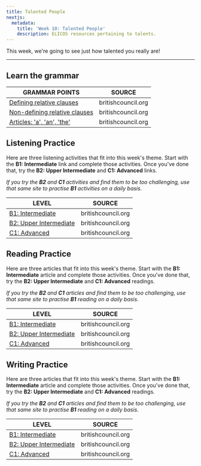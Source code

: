 ```yaml
---
title: Talented People
nextjs:
  metadata:
    title: 'Week 10: Talented People'
    description: ELICOS resources pertaining to talents.
---
```


This week, we're going to see just how talented you really are!

---

## Learn the grammar

| GRAMMAR POINTS                                                                                                                                | SOURCE             |
| --------------------------------------------------------------------------------------------------------------------------------------------- | ------------------ |
| [Defining relative clauses](https://learnenglish.britishcouncil.org/grammar/b1-b2-grammar/relative-clauses-defining-relative-clauses)         | britishcouncil.org |
| [Non-defining relative clauses](https://learnenglish.britishcouncil.org/grammar/b1-b2-grammar/relative-clauses-non-defining-relative-clauses) | britishcouncil.org |
| [Articles: 'a', 'an', 'the'](https://learnenglish.britishcouncil.org/grammar/a1-a2-grammar/articles-a-an-the)                                 | britishcouncil.org |

## Listening Practice

Here are three listening activities that fit into this week's theme. Start with the **B1: Intermediate** link and complete those activities. Once you've done that, try the **B2: Upper Intermediate** and **C1: Advanced** links.

_If you try the **B2** and **C1** activities and find them to be too challenging, use that same site to practise **B1** activities on a daily basis._

| LEVEL                                                                                                                  | SOURCE             |
| ---------------------------------------------------------------------------------------------------------------------- | ------------------ |
| [B1: Intermediate](https://learnenglish.britishcouncil.org/skills/listening/b1-listening/team-meeting-about-diversity) | britishcouncil.org |
| [B2: Upper Intermediate](https://learnenglish.britishcouncil.org/skills/listening/b2-listening/business-interview)     | britishcouncil.org |
| [C1: Advanced](https://learnenglish.britishcouncil.org/skills/listening/c1-listening/job-interview)                    | britishcouncil.org |

## Reading Practice

Here are three articles that fit into this week's theme. Start with the **B1: Intermediate** article and complete those activities. Once you've done that, try the **B2: Upper Intermediate** and **C1: Advanced** readings.

_If you try the **B2** and **C1** articles and find them to be too challenging, use that same site to practise **B1** reading on a daily basis._

| LEVEL                                                                                                                        | SOURCE             |
| ---------------------------------------------------------------------------------------------------------------------------- | ------------------ |
| [B1: Intermediate](https://learnenglish.britishcouncil.org/skills/reading/b1-reading/social-media-influencers)               | britishcouncil.org |
| [B2: Upper Intermediate](https://learnenglish.britishcouncil.org/skills/reading/b2-reading/cultural-expectations-leadership) | britishcouncil.org |
| [C1: Advanced](https://learnenglish.britishcouncil.org/skills/reading/c1-reading/cultural-behaviour-business)                | britishcouncil.org |

## Writing Practice

Here are three articles that fit into this week's theme. Start with the **B1: Intermediate** article and complete those activities. Once you've done that, try the **B2: Upper Intermediate** and **C1: Advanced** readings.

_If you try the **B2** and **C1** articles and find them to be too challenging, use that same site to practise **B1** reading on a daily basis._

| LEVEL                                                                                                      | SOURCE             |
| ---------------------------------------------------------------------------------------------------------- | ------------------ |
| [B1: Intermediate](https://learnenglish.britishcouncil.org/skills/writing/b1-writing/professional-profile) | britishcouncil.org |
| [B2: Upper Intermediate](https://learnenglish.britishcouncil.org/skills/writing/b2-writing/cv)             | britishcouncil.org |
| [C1: Advanced](https://learnenglish.britishcouncil.org/skills/writing/c1-writing/changing-workplace)       | britishcouncil.org |

